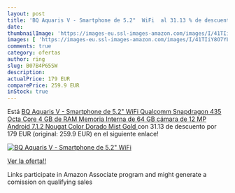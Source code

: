 ```yaml
---
layout: post
title: 'BQ Aquaris V - Smartphone de 5.2"  WiFi  al 31.13 % de descuento'
date: 
thumbnailImage: 'https://images-eu.ssl-images-amazon.com/images/I/41TIiY8O7YL._SL200_.jpg'
images: [ 'https://images-eu.ssl-images-amazon.com/images/I/41TIiY8O7YL._SL200_.jpg' ]
comments: true
category: ofertas
author: ring
slug: B07B4P65SW
description:
actualPrice: 179 EUR
comparePrice: 259.9 EUR
inStock: true
---
```


Está [BQ Aquaris V - Smartphone de 5.2"  WiFi  Qualcomm Snapdragon 435 Octa Core  4 GB de RAM  Memoria Interna de 64 GB  cámara de 12 MP  Android 7.1.2 Nougat  Color Dorado  Mist Gold ](https://www.amazon.es/dp/B07B4P65SW/?tag=tolees-21) con 31.13 de descuento por 179 EUR (original: 259.9 EUR) en el siguiente enlace!

[![BQ Aquaris V - Smartphone de 5.2"  WiFi ](https://images-eu.ssl-images-amazon.com/images/I/41TIiY8O7YL._SL200_.jpg)](https://www.amazon.es/dp/B07B4P65SW/?tag=tolees-21)

[Ver la oferta!!](https://www.amazon.es/dp/B07B4P65SW/?tag=tolees-21)

Links participate in Amazon Associate program and might generate a comission on qualifying sales


